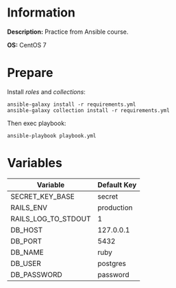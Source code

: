 # Information
**Description:** Practice from Ansible course.

**OS:** CentOS 7

# Prepare
Install _roles_ and _collections_:
```
ansible-galaxy install -r requirements.yml
ansible-galaxy collection install -r requirements.yml
```
Then exec playbook:
```
ansible-playbook playbook.yml
```

# Variables
| Variable | Default Key |
|----------|-------------|
| SECRET_KEY_BASE | secret |
| RAILS_ENV | production |
| RAILS_LOG_TO_STDOUT | 1 |
| DB_HOST | 127.0.0.1 |
| DB_PORT | 5432 |
| DB_NAME | ruby |
| DB_USER | postgres |
| DB_PASSWORD | password |